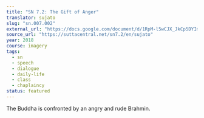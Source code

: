 ```yaml
---
title: "SN 7.2: The Gift of Anger"
translator: sujato
slug: "sn.007.002"
external_url: "https://docs.google.com/document/d/1RpM-l5wCJX_JkCp5DYIm0lnMsy3Q9u36lbWjWLQLcpE/edit"
source_url: "https://suttacentral.net/sn7.2/en/sujato"
year: 2018
course: imagery
tags:
  - sn
  - speech
  - dialogue
  - daily-life
  - class
  - chaplaincy
status: featured
---
```


The Buddha is confronted by an angry and rude Brahmin.
